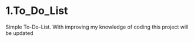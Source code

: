 # 1.To_Do_List
Simple To-Do-List. With improving my knowledge of coding this project will be updated
